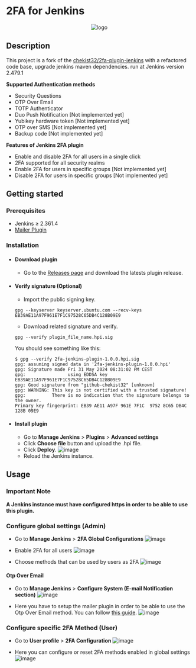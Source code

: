 # 2FA for Jenkins
<p align="center">
    <img src="./docs/images/plugin_logo.png" alt="logo" />
</p>


## Description
This project is a fork of the [chekist32/2fa-plugin-jenkins](https://github.com/chekist32/2fa-plugin-jenkins) with a refactored code base, upgrade jenkins maven dependencies. run at Jenkins version 2.479.1

**Supported Authentication methods**
- Security Questions
- OTP Over Email
- TOTP Authenticator
- Duo Push Notification [Not implemented yet]
- Yubikey hardware token [Not implemented yet]
- OTP over SMS [Not implemented yet]
- Backup code [Not implemented yet]

**Features of Jenkins 2FA plugin**
- Enable and disable 2FA for all users in a single click
- 2FA supported for all security realms
- Enable 2FA for users in specific groups [Not implemented yet]
- Disable 2FA for users in specific groups [Not implemented yet]


## Getting started

### Prerequisites
- Jenkins ≥ 2.361.4
- [Mailer Plugin](https://plugins.jenkins.io/mailer/)

### Installation

- #### Download plugin 
    - Go to the [Releases page](https://github.com/chekist32/2fa-plugin-jenkins/releases) and download the latests plugin release.

- #### Verify signature (Optional)
    - Import the public signing key.
    ```shell 
    gpg --keyserver keyserver.ubuntu.com --recv-keys EB39AE11A97F961E7F1C97528C65DB4C128B09E9
    ```
    - Download related signature and verify.
    ```shell
    gpg --verify plugin_file_name.hpi.sig
    ```
    You should see something like this:
    ```shell
    $ gpg --verify 2fa-jenkins-plugin-1.0.0.hpi.sig 
    gpg: assuming signed data in '2fa-jenkins-plugin-1.0.0.hpi'
    gpg: Signature made Fri 31 May 2024 08:31:02 PM CEST
    gpg:                using EDDSA key EB39AE11A97F961E7F1C97528C65DB4C128B09E9
    gpg: Good signature from "github-chekist32" [unknown]
    gpg: WARNING: This key is not certified with a trusted signature!
    gpg:          There is no indication that the signature belongs to the owner.
    Primary key fingerprint: EB39 AE11 A97F 961E 7F1C  9752 8C65 DB4C 128B 09E9
    ```
- #### Install plugin
    - Go to **Manage Jenkins** > **Plugins** > **Advanced settings**
    - Click **Choose file** button and upload the .hpi file.
    - Click **Deploy**.
    ![image](docs/images/plugin_installation.png)
    - Reload the Jenkins instance.


## Usage

### Important Note
**A Jenkins instance must have configured https in order to be able to use this plugin.**

### Configure global settings (Admin)
- Go to **Manage Jenkins** > **2FA Global Configurations**
![image](docs/images/global_config.png)

- Enable 2FA for all users
![image](docs/images/global_config_enable_2fa.png)

- Choose methods that can be used by users as 2FA
![image](docs/images/global_config_enable_2fa_methods.png)

#### Otp Over Email
- Go to **Manage Jenkins** > **Configure System (E-mail Notification section)**
![image](docs/images/mailer_setup.png)

- Here you have to setup the mailer plugin in order to be able to use the Otp Over Email method. You can follow [this guide](https://github.com/jenkinsci/mailer-plugin?tab=readme-ov-file#configuration).
![image](docs/images/mailer_setup2.png)


### Configure specific 2FA Method (User)
- Go to **User profile** > **2FA Configuration**
![image](docs/images/user_tfa_config.png)

- Here you can configure or reset 2FA methods enabled in global settings
![image](docs/images/user_2fa_config_methods.png)
